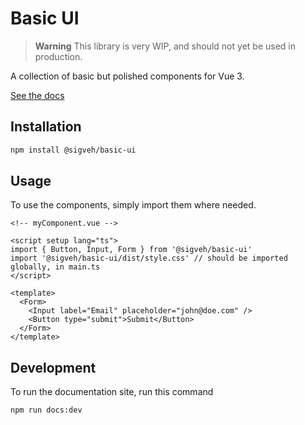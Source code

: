 # Basic UI

> **Warning**
> This library is very WIP, and should not yet be used in production.

A collection of basic but polished components for Vue 3.

[See the docs](https://basic-ui.sigveh.no/)

## Installation

```bash
npm install @sigveh/basic-ui
```

## Usage

To use the components, simply import them where needed.

```vue
<!-- myComponent.vue -->

<script setup lang="ts">
import { Button, Input, Form } from '@sigveh/basic-ui'
import '@sigveh/basic-ui/dist/style.css' // should be imported globally, in main.ts
</script>

<template>
  <Form>
    <Input label="Email" placeholder="john@doe.com" />
    <Button type="submit">Submit</Button>
  </Form>
</template>
```

## Development

To run the documentation site, run this command

```
npm run docs:dev
```
